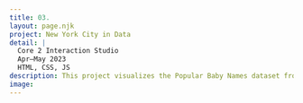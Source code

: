 ```yaml
---
title: 03.
layout: page.njk
project: New York City in Data
detail: |
  Core 2 Interaction Studio
  Apr–May 2023
  HTML, CSS, JS
description: This project visualizes the Popular Baby Names dataset from NYC Open Data, showcasing the frequency and popularity of baby names in New York City based on civil birth registration. The website offers a random name generator to explore popular names using data from 2011 to 2019. It provides an overview and trends in baby names during that period, allowing users to select specific years and ranking options. 
image:
---
```









